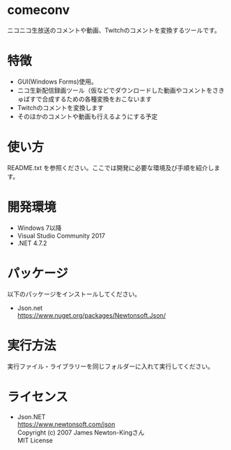 # comeconv

ニコニコ生放送のコメントや動画、Twitchのコメントを変換するツールです。   

# 特徴

- GUI(Windows Forms)使用。  
- ニコ生新配信録画ツール（仮などでダウンロードした動画やコメントをさきゅばすで合成するための各種変換をおこないます  
- Twitchのコメントを変換します  
- そのほかのコメントや動画も行えるようにする予定  

# 使い方

README.txt を参照ください。ここでは開発に必要な環境及び手順を紹介します。   

# 開発環境

- Windows 7以降  
- Visual Studio Community 2017  
- .NET 4.7.2  

# パッケージ

以下のパッケージをインストールしてください。  

- Json.net  
https://www.nuget.org/packages/Newtonsoft.Json/  


# 実行方法

実行ファイル・ライブラリーを同じフォルダーに入れて実行してください。  

# ライセンス

- Json.NET  
https://www.newtonsoft.com/json  
Copyright (c) 2007 James Newton-Kingさん  
MIT License  

